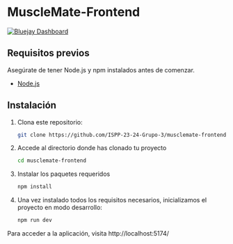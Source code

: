 # MuscleMate-Frontend
[![Bluejay Dashboard](https://img.shields.io/badge/Bluejay-Dashboard_03-blue.svg)](http://dashboard.bluejay.governify.io/dashboard/script/dashboardLoader.js?dashboardURL=https://reporter.bluejay.governify.io/api/v4/dashboards/tpa-ISPP-2024-GH-ISPP-23-24-Grupo-3_musclemate-frontend/main)

## Requisitos previos

Asegúrate de tener Node.js y npm instalados antes de comenzar.

- [Node.js](https://nodejs.org/)

## Instalación

1. Clona este repositorio:

   ```bash
   git clone https://github.com/ISPP-23-24-Grupo-3/musclemate-frontend.git
   ```

2. Accede al directorio donde has clonado tu proyecto

    ```bash
    cd musclemate-frontend
    ```

3. Instalar los paquetes requeridos
    ```bash
    npm install
    ```

4. Una vez instalado todos los requisitos necesarios, inicializamos el proyecto en modo desarrollo:
    ```bash
    npm run dev
    ```

Para acceder a la aplicación, visita http://localhost:5174/


